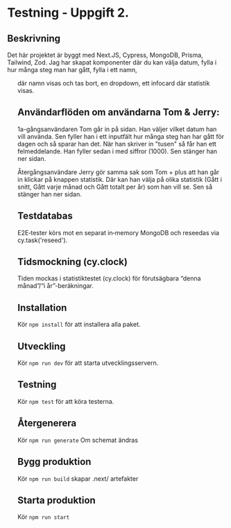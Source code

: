# Testning - Uppgift 2.

## Beskrivning

Det här projektet är byggt med Next.JS, Cypress, MongoDB, Prisma, Tailwind, Zod. Jag har skapat komponenter där du kan välja datum, fylla i hur många steg man har gått, fylla i ett namn, <ul> där namn visas och tas bort, en dropdown, ett infocard där statistik visas.

## Användarflöden om användarna Tom & Jerry:

1a-gångsanvändaren
Tom går in på sidan. Han väljer vilket datum han vill använda. Sen fyller han i ett inputfält hur många steg han har gått för dagen och så sparar han det. När han skriver in "tusen" så får han ett felmeddelande. Han fyller sedan i med siffror (1000). Sen stänger han ner sidan.

Återgångsanvändare
Jerry gör samma sak som Tom + plus att han går in klickar på knappen statistik. Där kan han välja på olika statistik (Gått i snitt, Gått varje månad och Gått totalt per år) som han vill se. Sen så stänger han ner sidan.

## Testdatabas
E2E‑tester körs mot en separat in‑memory MongoDB och reseedas via cy.task('reseed').

## Tidsmockning (cy.clock)
Tiden mockas i statistiktestet (cy.clock) för förutsägbara “denna månad”/“i år”-beräkningar.

## Installation

Kör `npm install` för att installera alla paket.

## Utveckling

Kör `npm run dev` för att starta utvecklingsservern.

## Testning

Kör `npm test` för att köra testerna.

## Återgenerera

Kör `npm run generate` Om schemat ändras

## Bygg produktion

Kör `npm run build` skapar .next/ artefakter

## Starta produktion

Kör `npm run start`
